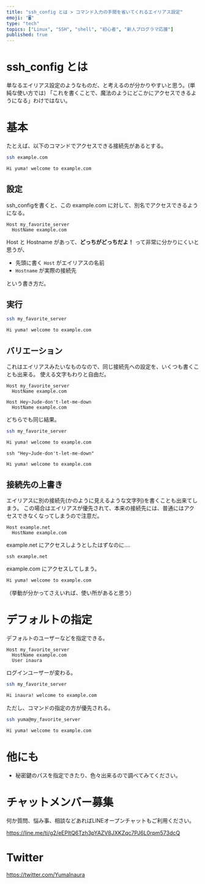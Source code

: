 ```yaml
---
title: "ssh_config とは > コマンド入力の手間を省いてくれるエイリアス設定"
emoji: "🖥"
type: "tech"
topics: ["Linux", "SSH", "shell", "初心者", "新人プログラマ応援"]
published: true
---
```


# ssh_config とは

単なるエイリアス設定のようなものだ、と考えるのが分かりやすいと思う。(単純な使い方では)
「これを書くことで、魔法のようにどこかにアクセスできるようになる」わけではない。

# 基本

たとえば、以下のコマンドでアクセスできる接続先があるとする。

```bash
ssh example.com
```

```bash
Hi yuma! welcome to example.com
```


## 設定

ssh_configを書くと、この example.com に対して、別名でアクセスできるようになる。

```bash:~/.ssh/config
Host my_favorite_server
  HostName example.com
```

Host と Hostname があって、**どっちがどっちだよ！** って非常に分かりにくいと思うが、

- 先頭に書く `Host` がエイリアスの名前
- `Hostname` が実際の接続先

という書き方だ。

## 実行

```bash
ssh my_favorite_server
```

```bash
Hi yuma! welcome to example.com
```

## バリエーション

これはエイリアスみたいなものなので、同じ接続先への設定を、いくつも書くことも出来る。
使える文字もわりと自由だ。

```:~/.ssh/config
Host my_favorite_server
  HostName example.com

Host Hey~Jude-don't-let-me-down
  HostName example.com
```

どちらでも同じ結果。

```bash
ssh my_favorite_server
```

```bash
Hi yuma! welcome to example.com
```


```
ssh "Hey~Jude-don't-let-me-down"
```

```bash
Hi yuma! welcome to example.com
```

## 接続先の上書き

エイリアスに別の接続先(かのように見えるような文字列)を書くことも出来てしまう。
この場合はエイリアスが優先されて、本来の接続先には、普通にはアクセスできなくなってしまうので注意だ。

```:~/.ssh/config
Host example.net
  HostName example.com
```

example.net にアクセスしようとしたはずなのに....

```
ssh example.net
```

example.com にアクセスしてしまう。

```bash
Hi yuma! welcome to example.com
```

（挙動が分かってさえいれば、使い所があると思う）

# デフォルトの指定

デフォルトのユーザーなどを指定できる。

```:~/.ssh/config
Host my_favorite_server
  HostName example.com
  User inaura
```

ログインユーザーが変わる。

```bash
ssh my_favorite_server
```

```bash
Hi inaura! welcome to example.com
```

ただし、コマンドの指定の方が優先される。

```bash
ssh yuma@my_favorite_server
```

```bash
Hi yuma! welcome to example.com
```

# 他にも

- 秘密鍵のパスを指定できたり、色々出来るので調べてみてください。
















<!-- Update From Qiita API -->

# チャットメンバー募集


何か質問、悩み事、相談などあればLINEオープンチャットもご利用ください。

https://line.me/ti/g2/eEPltQ6Tzh3pYAZV8JXKZqc7PJ6L0rpm573dcQ





# Twitter


https://twitter.com/YumaInaura


<!-- Update From Qiita API -->


